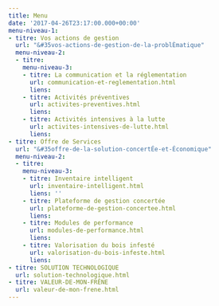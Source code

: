 ```yaml
---
title: Menu
date: '2017-04-26T23:17:00.000+00:00'
menu-niveau-1:
- titre: Vos actions de gestion
  url: "&#35vos-actions-de-gestion-de-la-problÈmatique"
  menu-niveau-2:
  - titre: 
    menu-niveau-3:
    - titre: La communication et la réglementation
      url: communication-et-reglementation.html
      liens: 
    - titre: Activités préventives
      url: activites-preventives.html
      liens: 
    - titre: Activités intensives à la lutte
      url: activites-intensives-de-lutte.html
      liens: 
- titre: Offre de Services
  url: "&#35offre-de-la-solution-concertÉe-et-Économique"
  menu-niveau-2:
  - titre: 
    menu-niveau-3:
    - titre: Inventaire intelligent
      url: inventaire-intelligent.html
      liens: ''
    - titre: Plateforme de gestion concertée
      url: plateforme-de-gestion-concertee.html
      liens: 
    - titre: Modules de performance
      url: modules-de-performance.html
      liens: 
    - titre: Valorisation du bois infesté
      url: valorisation-du-bois-infeste.html
      liens: 
- titre: SOLUTION TECHNOLOGIQUE
  url: solution-technologique.html
- titre: VALEUR-DE-MON-FRÊNE
  url: valeur-de-mon-frene.html
---
```

